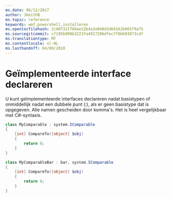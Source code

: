 ```yaml
---
ms.date: 06/12/2017
author: JKeithB
ms.topic: reference
keywords: wmf,powershell,installeren
ms.openlocfilehash: 2c007321789ae22b4a2e048d2d64162b065f9a75
ms.sourcegitcommit: cf195b090b3223fa4917206dfec7f0b603873cdf
ms.translationtype: MT
ms.contentlocale: nl-NL
ms.lasthandoff: 04/09/2018
---
```

# <a name="declare-implemented-interface"></a>Geïmplementeerde interface declareren

U kunt geïmplementeerde interfaces declareren nadat basistypen of onmiddellijk nadat een dubbele punt (:), als er geen basistype dat is opgegeven. Alle namen gescheiden door komma's. Het is heel vergelijkbaar met C#-syntaxis.

```powershell
class MyComparable : system.IComparable
{
    [int] CompareTo([object] $obj)
    {
        return 0;
    }
}

class MyComparableBar : bar, system.IComparable
{
    [int] CompareTo([object] $obj)
    {
        return 0;
    }
}
```